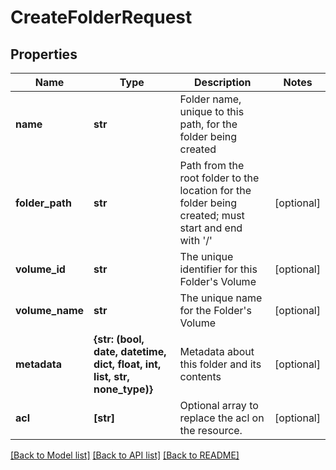 # CreateFolderRequest


## Properties
Name | Type | Description | Notes
------------ | ------------- | ------------- | -------------
**name** | **str** | Folder name, unique to this path, for the folder being created | 
**folder_path** | **str** | Path from the root folder to the location for the folder being created; must start and end with &#39;/&#39; | [optional] 
**volume_id** | **str** | The unique identifier for this Folder&#39;s Volume | [optional] 
**volume_name** | **str** | The unique name for the Folder&#39;s Volume | [optional] 
**metadata** | **{str: (bool, date, datetime, dict, float, int, list, str, none_type)}** | Metadata about this folder and its contents | [optional] 
**acl** | **[str]** | Optional array to replace the acl on the resource. | [optional] 

[[Back to Model list]](../README.md#documentation-for-models) [[Back to API list]](../README.md#documentation-for-api-endpoints) [[Back to README]](../README.md)


